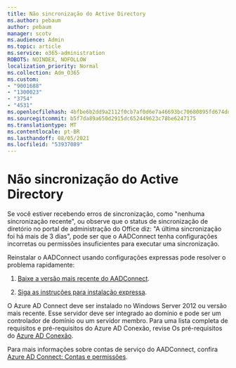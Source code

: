 ```yaml
---
title: Não sincronização do Active Directory
ms.author: pebaum
author: pebaum
manager: scotv
ms.audience: Admin
ms.topic: article
ms.service: o365-administration
ROBOTS: NOINDEX, NOFOLLOW
localization_priority: Normal
ms.collection: Adm_O365
ms.custom:
- "9001688"
- "1300023"
- "3754"
- "4531"
ms.openlocfilehash: 4bfbe6b2dd9a2112f0cb7af0d6e7a46693bc70680895fd674ddb0332b7071797
ms.sourcegitcommit: b5f7da89a650d2915dc652449623c78be6247175
ms.translationtype: MT
ms.contentlocale: pt-BR
ms.lasthandoff: 08/05/2021
ms.locfileid: "53937089"
---
```

# <a name="active-directory-not-syncing"></a>Não sincronização do Active Directory

Se você estiver recebendo erros de sincronização, como "nenhuma sincronização recente", ou observe que o status de sincronização de diretório no portal de administração do Office diz: "A última sincronização foi há mais de 3 dias", pode ser que o AADConnect tenha configurações incorretas ou permissões insuficientes para executar uma sincronização.  

Reinstalar o AADConnect usando configurações expressas pode resolver o problema rapidamente:

1. [Baixe a versão mais recente do AADConnect](https://go.microsoft.com/fwlink/?LinkId=615771).

2. [Siga as instruções para instalação expressa](/azure/active-directory/hybrid/how-to-connect-install-express).

O Azure AD Connect deve ser instalado no Windows Server 2012 ou versão mais recente. Esse servidor deve ser integrado ao domínio e pode ser um controlador de domínio ou um servidor membro. Para uma lista completa de requisitos e pré-requisitos do Azure AD Conexão, revise Os pré-requisitos do [Azure AD Conexão](/azure/active-directory/hybrid/how-to-connect-install-prerequisites).

Para mais informações sobre contas de serviço do AADConnect, confira [Azure AD Connect: Contas e permissões](/azure/active-directory/hybrid/reference-connect-accounts-permissions).
